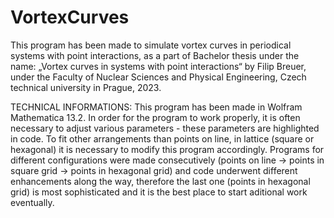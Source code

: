 # VortexCurves

This program has been made to simulate vortex curves in periodical systems with point interactions, as a part of Bachelor thesis under the name: „Vortex curves in systems with point interactions“ by Filip Breuer, under the Faculty of Nuclear Sciences and Physical Engineering, Czech technical university in Prague, 2023.

TECHNICAL INFORMATIONS:
This program has been made in Wolfram Mathematica 13.2.
In order for the program to work properly, it is often necessary to adjust various parameters - these parameters are highlighted in code. To fit other arrangements than points on line, in lattice (square or hexagonal) it is necessary to modify this program accordingly.
Programs for different configurations were made consecutively (points on line -> points in square grid -> points in hexagonal grid) and code underwent different enhancements along the way, therefore the last one (points in hexagonal grid) is most sophisticated and it is the best place to start aditional work eventually.